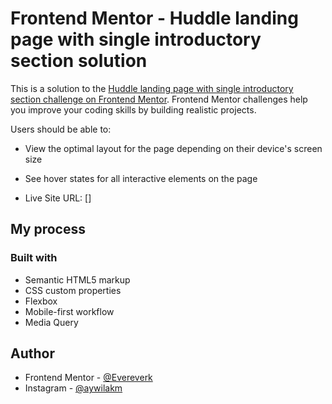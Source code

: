 # Frontend Mentor - Huddle landing page with single introductory section solution

This is a solution to the [Huddle landing page with single introductory section challenge on Frontend Mentor](https://www.frontendmentor.io/challenges/huddle-landing-page-with-a-single-introductory-section-B_2Wvxgi0). Frontend Mentor challenges help you improve your coding skills by building realistic projects. 

Users should be able to:

- View the optimal layout for the page depending on their device's screen size
- See hover states for all interactive elements on the page


- Live Site URL: []

## My process

### Built with

- Semantic HTML5 markup
- CSS custom properties
- Flexbox
- Mobile-first workflow
- Media Query

## Author

- Frontend Mentor - [@Evereverk](https://www.frontendmentor.io/profile/Evereverk)
- Instagram - [@aywilakm](https://www.instagram.com/aywilakm)


